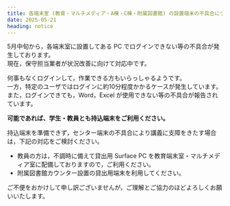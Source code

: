 ```yaml
---
title: 各端末室 (教育・マルチメディア・A棟・C棟・附属図書館) の設置端末の不具合について
date: 2025-05-21
heading: notice
---
```


5月中旬から，各端末室に設置してある PC でログインできない等の不具合が発生しております。  
現在，保守担当業者が状況改善に向けて対応中です。

何事もなくログインして，作業できる方もいらっしゃるようです。  
一方，特定のユーザではログインに約10分程度かかるケースが発生しています。  
また，ログインできても，Word，Excel が使用できない等の不具合が報告されています。

**可能であれば、学生・教員とも持込端末をご利用ください。**

持込端末を準備できず，センター端末の不具合により講義に支障をきたす場合は，下記の対応をご検討ください。

- 教員の方は，不調時に備えて貸出用 Surface PC を教育端末室・マルチメディア室に配備しておりますので，ご利用ください。  
- 附属図書館カウンター設置の貸出用端末を利用してください。

ご不便をおかけして申し訳ございませんが，ご理解とご協力のほどよろしくお願いいたします。